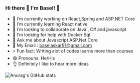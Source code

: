 ### Hi there 👋 I'm Basel! 🙂


- 🔭 I’m currently working on React,Spring and ASP.NET Core
- 🌱 I’m currently learning React native
- 👯 I’m looking to collaborate on Java , C# and javascript
- 🤔 I’m looking for help with Docker Sql
- 💬 Ask me about Javascript ASP.Net Core
- 📧 My Email : baselaskar91@gmail.com
- ⚡ Fun fact: Writing alot of codes learns more than courses
- 😄 Pronouns: He/His
- 👌 Definitely I like to hear more ideas


![Anurag's GitHub stats](https://github-readme-stats.vercel.app/api?username=anuraghazra&theme=cobalt&show_icons=true)
